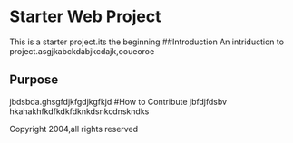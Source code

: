 # Starter Web Project
This is a starter project.its the beginning
##Introduction
An intriduction to project.asgjkabckdabjkcdajk,ooueoroe
## Purpose
jbdsbda.ghsgfdjkfgdjkgfkjd
#How to Contribute
jbfdjfdsbv
hkahakhfkdfkdkfdknkdsnkcdnskndks

Copyright 2004,all rights reserved